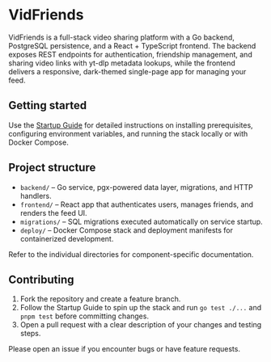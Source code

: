 # VidFriends

VidFriends is a full-stack video sharing platform with a Go backend, PostgreSQL persistence, and a React + TypeScript frontend. The
backend exposes REST endpoints for authentication, friendship management, and sharing video links with yt-dlp metadata lookups,
while the frontend delivers a responsive, dark-themed single-page app for managing your feed.

## Getting started

Use the [Startup Guide](docs/STARTUP.md) for detailed instructions on installing prerequisites, configuring environment
variables, and running the stack locally or with Docker Compose.

## Project structure

- `backend/` – Go service, pgx-powered data layer, migrations, and HTTP handlers.
- `frontend/` – React app that authenticates users, manages friends, and renders the feed UI.
- `migrations/` – SQL migrations executed automatically on service startup.
- `deploy/` – Docker Compose stack and deployment manifests for containerized development.

Refer to the individual directories for component-specific documentation.

## Contributing

1. Fork the repository and create a feature branch.
2. Follow the Startup Guide to spin up the stack and run `go test ./...` and `pnpm test` before committing changes.
3. Open a pull request with a clear description of your changes and testing steps.

Please open an issue if you encounter bugs or have feature requests.


